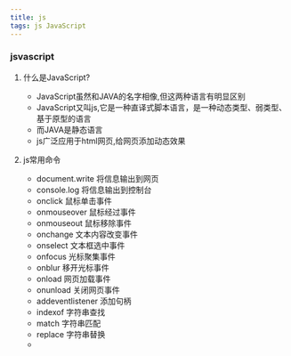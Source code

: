 ```yaml
---
title: js
tags: js JavaScript
---
```


### jsvascript

1. 什么是JavaScript?

	- JavaScript虽然和JAVA的名字相像,但这两种语言有明显区别
	- JavaScript又叫js,它是一种直译式脚本语言，是一种动态类型、弱类型、基于原型的语言
	- 而JAVA是静态语言
	- js广泛应用于html网页,给网页添加动态效果
2. js常用命令
	- document.write 将信息输出到网页
	- console.log 将信息输出到控制台
	- onclick 鼠标单击事件
	- onmouseover 鼠标经过事件
	- onmouseout 鼠标移除事件
	- onchange 文本内容改变事件
	- onselect 文本框选中事件
	- onfocus 光标聚集事件
	- onblur 移开光标事件
	- onload 网页加载事件
	- onunload 关闭网页事件
	- addeventlistener 添加句柄
	- indexof 字符串查找
	- match 字符串匹配
	- replace 字符串替换
	- 
